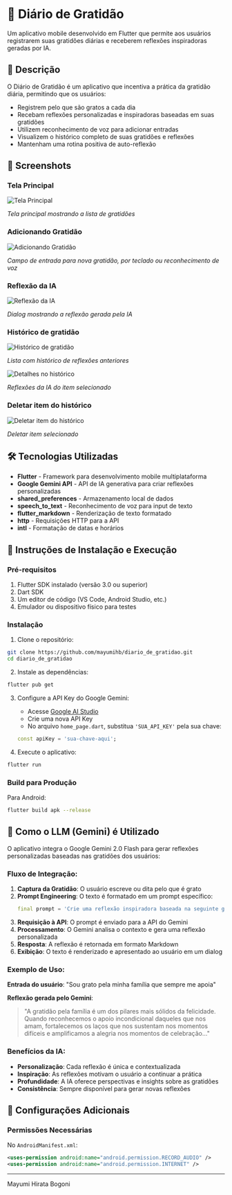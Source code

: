 # 📔 Diário de Gratidão

Um aplicativo mobile desenvolvido em Flutter que permite aos usuários registrarem suas gratidões diárias e receberem reflexões inspiradoras geradas por IA.

## 📱 Descrição

O Diário de Gratidão é um aplicativo que incentiva a prática da gratidão diária, permitindo que os usuários:
- Registrem pelo que são gratos a cada dia
- Recebam reflexões personalizadas e inspiradoras baseadas em suas gratidões
- Utilizem reconhecimento de voz para adicionar entradas
- Visualizem o histórico completo de suas gratidões e reflexões
- Mantenham uma rotina positiva de auto-reflexão

## 🎨 Screenshots

### Tela Principal
![Tela Principal](screenshots/home_screen.jpg)

*Tela principal mostrando a lista de gratidões*


### Adicionando Gratidão
![Adicionando Gratidão](screenshots/add_gratitude.jpg)

*Campo de entrada para nova gratidão, por teclado ou reconhecimento de voz*


### Reflexão da IA
![Reflexão da IA](screenshots/ai_reflection.jpg)

*Dialog mostrando a reflexão gerada pela IA*


### Histórico de gratidão
![Histórico de gratidão](screenshots/history.jpg)

*Lista com histórico de reflexões anteriores*


![Detalhes no histórico](screenshots/history_details.jpg)

*Reflexões da IA do item selecionado*


### Deletar item do histórico
![Deletar item do histórico](screenshots/delete_history.jpg)

*Deletar item selecionado*


## 🛠️ Tecnologias Utilizadas

- **Flutter** - Framework para desenvolvimento mobile multiplataforma
- **Google Gemini API** - API de IA generativa para criar reflexões personalizadas
- **shared_preferences** - Armazenamento local de dados
- **speech_to_text** - Reconhecimento de voz para input de texto
- **flutter_markdown** - Renderização de texto formatado
- **http** - Requisições HTTP para a API
- **intl** - Formatação de datas e horários

## 🚀 Instruções de Instalação e Execução

### Pré-requisitos

1. Flutter SDK instalado (versão 3.0 ou superior)
2. Dart SDK
3. Um editor de código (VS Code, Android Studio, etc.)
4. Emulador ou dispositivo físico para testes

### Instalação

1. Clone o repositório:
```bash
git clone https://github.com/mayumihb/diario_de_gratidao.git
cd diario_de_gratidao
```

2. Instale as dependências:
```bash
flutter pub get
```

3. Configure a API Key do Google Gemini:
   - Acesse [Google AI Studio](https://aistudio.google.com/)
   - Crie uma nova API Key
   - No arquivo `home_page.dart`, substitua `'SUA_API_KEY'` pela sua chave:
   ```dart
   const apiKey = 'sua-chave-aqui';
   ```

4. Execute o aplicativo:
```bash
flutter run
```

### Build para Produção

Para Android:
```bash
flutter build apk --release
```

## 🤖 Como o LLM (Gemini) é Utilizado

O aplicativo integra o Google Gemini 2.0 Flash para gerar reflexões personalizadas baseadas nas gratidões dos usuários:

### Fluxo de Integração:

1. **Captura da Gratidão**: O usuário escreve ou dita pelo que é grato
2. **Prompt Engineering**: O texto é formatado em um prompt específico:
   ```dart
   final prompt = 'Crie uma reflexão inspiradora baseada na seguinte gratidão: "$gratitudeText"';
   ```
3. **Requisição à API**: O prompt é enviado para a API do Gemini
4. **Processamento**: O Gemini analisa o contexto e gera uma reflexão personalizada
5. **Resposta**: A reflexão é retornada em formato Markdown
6. **Exibição**: O texto é renderizado e apresentado ao usuário em um dialog

### Exemplo de Uso:

**Entrada do usuário**: "Sou grato pela minha família que sempre me apoia"

**Reflexão gerada pelo Gemini**:
> "A gratidão pela família é um dos pilares mais sólidos da felicidade. Quando reconhecemos o apoio incondicional daqueles que nos amam, fortalecemos os laços que nos sustentam nos momentos difíceis e amplificamos a alegria nos momentos de celebração..."

### Benefícios da IA:

- **Personalização**: Cada reflexão é única e contextualizada
- **Inspiração**: As reflexões motivam o usuário a continuar a prática
- **Profundidade**: A IA oferece perspectivas e insights sobre as gratidões
- **Consistência**: Sempre disponível para gerar novas reflexões

## 🔧 Configurações Adicionais

### Permissões Necessárias

No `AndroidManifest.xml`:
```xml
<uses-permission android:name="android.permission.RECORD_AUDIO" />
<uses-permission android:name="android.permission.INTERNET" />
```

---

Mayumi Hirata Bogoni
